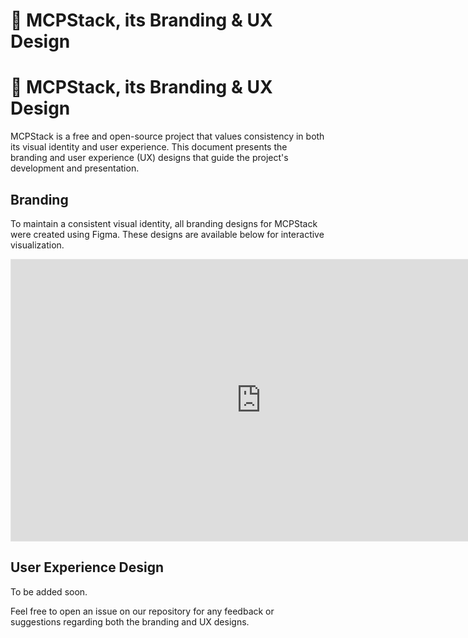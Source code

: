 # 🎨 MCPStack, its Branding & UX Design
# 🎨 MCPStack, its Branding & UX Design

MCPStack is a free and open-source project that values consistency in both its visual identity and user experience. This document presents the branding and user experience (UX) designs that guide the project's development and presentation.

## Branding

To maintain a consistent visual identity, all branding designs for MCPStack were created using Figma. These designs are available below for interactive visualization.

<div>
<iframe style="border: 1px solid rgba(0, 0, 0, 0.1);" width="800" height="450" src="https://www.figma.com/design/cJN85ls2G60j8kHeNkEQyx/MCPStack?node-id=0-1&t=dSmD5t8lIuq3sIEa-1" allowfullscreen></iframe>
</div>

## User Experience Design

To be added soon.

Feel free to open an issue on our repository for any feedback or suggestions regarding both the branding and UX designs.
